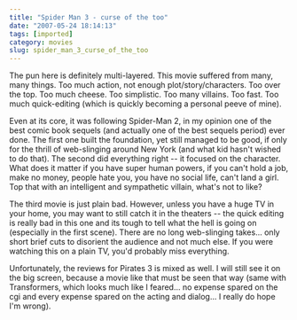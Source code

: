 ```yaml
---
title: "Spider Man 3 - curse of the too"
date: "2007-05-24 18:14:13"
tags: [imported]
category: movies
slug: spider_man_3_curse_of_the_too
---
```


The pun here is definitely multi-layered. This movie suffered from many, many
things. Too much action, not enough plot/story/characters. Too over the top. Too
much cheese. Too simplistic. Too many villains. Too fast. Too much quick-editing
(which is quickly becoming a personal peeve of mine).

Even at its core, it was following Spider-Man 2, in my opinion one of the best
comic book sequels (and actually one of the best sequels period) ever done. The
first one built the foundation, yet still managed to be good, if only for the
thrill of web-slinging around New York (and what kid hasn't wished to do that).
The second did everything right -- it focused on the character. What does it
matter if you have super human powers, if you can't hold a job, make no money,
people hate you, you have no social life, can't land a girl. Top that with an
intelligent and sympathetic villain, what's not to like?

The third movie is just plain bad. However, unless you have a huge TV in your
home, you may want to still catch it in the theaters -- the quick editing is
really bad in this one and its tough to tell what the hell is going on
(especially in the first scene). There are no long web-slinging takes... only
short brief cuts to disorient the audience and not much else. If you were
watching this on a plain TV, you'd probably miss everything.

Unfortunately, the reviews for Pirates 3 is mixed as well. I will still see it
on the big screen, because a movie like that must be seen that way (same with
Transformers, which looks much like I feared... no expense spared on the cgi and
every expense spared on the acting and dialog... I really do hope I'm wrong).
